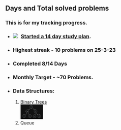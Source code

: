 ## Days and Total solved problems

### This is for my tracking progress. 
- ### <img src="https://assets.leetcode.com/study_plan/algorithm/cover.png" width="25px" style="margin-right:5px;" /> [Started a 14 day study plan](https://leetcode.com/study-plan/algorithm/?progress=xzppl9i2). 
- ### Highest streak - 10 problems on 25-3-23
- ### Completed 8/14 Days
- ### Monthly Target - ~70 Problems.
- ### Data Structures:
    1. [Binary Trees](./Data%20Structures/BinaryTrees/) <br/> <img src="./Data%20Structures/BinaryTrees/Binary%20Tree%20Representation.png" width="70px" />
    2. Queue